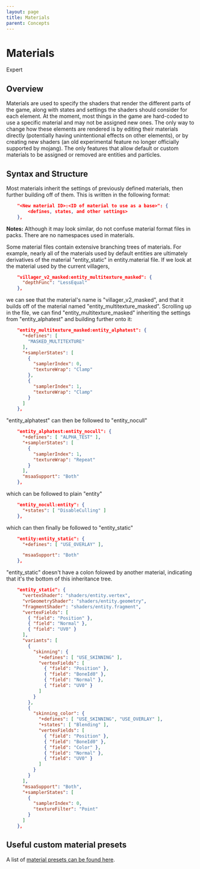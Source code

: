 ```yaml
---
layout: page
title: Materials
parent: Concepts
---
```


# Materials

<Label color="red">Expert</Label>

## Overview

Materials are used to specify the shaders that render the different parts of the game, along with states and settings the shaders should consider for each element.
At the moment, most things in the game are hard-coded to use a specific material and may not be assigned new ones. The only way to change how these elements are rendered is by editing their materials directly (potentially having unintentional effects on other elements), or by creating new shaders (an old experimental feature no longer officially supported by mojang). The only features that allow default or custom materials to be assigned or removed are entities and particles.

## Syntax and Structure

Most materials inherit the settings of previously defined materials, then further building off of them. This is written in the following format:

```json
    "<New material ID>:<ID of material to use as a base>": {
    	<defines, states, and other settings>
    },
```

**Notes:** Although it may look similar, do not confuse material format files in packs. There are no namespaces used in materials.

Some material files contain extensive branching trees of materials. For example, nearly all of the materials used by default entities are ultimately derivatives of the material "entity_static" in entity.material file. If we look at the material used by the current villagers,

```json
    "villager_v2_masked:entity_multitexture_masked": {
      "depthFunc": "LessEqual"
    },
```

we can see that the material's name is "villager_v2_masked", and that it builds off of the material named "entity_multitexture_masked".
Scrolling up in the file, we can find "entity_multitexture_masked" inheriting the settings from "entity_alphatest" and building further onto it:

```json
    "entity_multitexture_masked:entity_alphatest": {
      "+defines": [
        "MASKED_MULTITEXTURE"
      ],
      "+samplerStates": [
        {
          "samplerIndex": 0,
          "textureWrap": "Clamp"
        },
        {
          "samplerIndex": 1,
          "textureWrap": "Clamp"
        }
      ]
    },
```

"entity_alphatest" can then be followed to "entity_nocull"

```json
    "entity_alphatest:entity_nocull": {
      "+defines": [ "ALPHA_TEST" ],
      "+samplerStates": [
        {
          "samplerIndex": 1,
          "textureWrap": "Repeat"
        }
      ],
      "msaaSupport": "Both"
    },
```

which can be followed to plain "entity"

```json
    "entity_nocull:entity": {
      "+states": [ "DisableCulling" ]
    },
```

which can then finally be followed to "entity_static"

```json
    "entity:entity_static": {
      "+defines": [ "USE_OVERLAY" ],

      "msaaSupport": "Both"
    },
```

"entity_static" doesn't have a colon folowed by another material, indicating that it's the bottom of this inheritance tree.

```json
    "entity_static": {
      "vertexShader": "shaders/entity.vertex",
      "vrGeometryShader": "shaders/entity.geometry",
      "fragmentShader": "shaders/entity.fragment",
      "vertexFields": [
        { "field": "Position" },
        { "field": "Normal" },
        { "field": "UV0" }
      ],
      "variants": [
        {
          "skinning": {
            "+defines": [ "USE_SKINNING" ],
            "vertexFields": [
              { "field": "Position" },
              { "field": "BoneId0" },
              { "field": "Normal" },
              { "field": "UV0" }
            ]
          }
        },
        {
          "skinning_color": {
            "+defines": [ "USE_SKINNING", "USE_OVERLAY" ],
            "+states": [ "Blending" ],
            "vertexFields": [
              { "field": "Position" },
              { "field": "BoneId0" },
              { "field": "Color" },
              { "field": "Normal" },
              { "field": "UV0" }
            ]
          }
        }
      ],
      "msaaSupport": "Both",
      "+samplerStates": [
        {
          "samplerIndex": 0,
          "textureFilter": "Point"
        }
      ]
    },
```

## Useful custom material presets

A list of [material presets can be found here](/documentation/materials).
